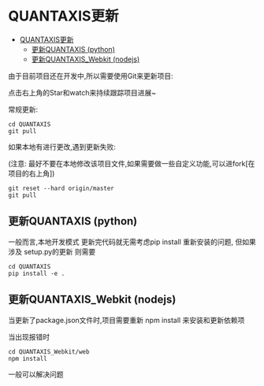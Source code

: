 # QUANTAXIS更新
<!-- TOC -->

- [QUANTAXIS更新](#quantaxis更新)
    - [更新QUANTAXIS (python)](#更新quantaxis-python)
    - [更新QUANTAXIS_Webkit (nodejs)](#更新quantaxis_webkit-nodejs)

<!-- /TOC -->
由于目前项目还在开发中,所以需要使用Git来更新项目:

点击右上角的Star和watch来持续跟踪项目进展~

常规更新:
```
cd QUANTAXIS
git pull
```

如果本地有进行更改,遇到更新失败:

(注意: 最好不要在本地修改该项目文件,如果需要做一些自定义功能,可以进fork[在项目的右上角])

```
git reset --hard origin/master
git pull
```


## 更新QUANTAXIS (python)

一般而言,本地开发模式 更新完代码就无需考虑pip install 重新安装的问题, 但如果涉及 setup.py的更新 则需要

```
cd QUANTAXIS
pip install -e .
```



## 更新QUANTAXIS_Webkit (nodejs)

当更新了package.json文件时,项目需要重新 npm install 来安装和更新依赖项

当出现报错时

```
cd QUANTAXIS_Webkit/web
npm install 

```
一般可以解决问题
